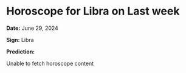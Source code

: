 # Horoscope for Libra on Last week

**Date:** June 29, 2024

**Sign:** Libra

**Prediction:**

Unable to fetch horoscope content
